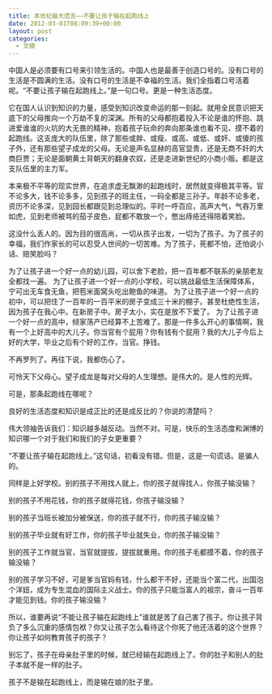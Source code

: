 ```yaml
---
title: 本世纪最大谎言——不要让孩子输在起跑线上
date: 2012-03-01T08:09:39+00:00
layout: post
categories:
  - 文摘
---
```


中国人是必须要有口号来引领生活的。中国人也是最善于创造口号的。没有口号的生活是不圆满的生活。没有口号的生活是不幸福的生活。我们全指着口号活着呢。“不要让孩子输在起跑线上。”是一句口号。更是一种生活态度。

它在国人认识到知识的力量，感受到知识改变命运的那一刻起。就用全民意识把天底下的父母推向一个万劫不复的深渊。所有的父母都抱着投入不论是谁的怀抱、跳进爱谁谁的火坑的大无畏的精神，抱着孩子玩命的奔向那条谁也看不见、摸不着的起跑线。这支庞大的队伍里，除了那些或胖、或瘦、或高、或低、或奸、或傻的孩子外，还有那些望子成龙的父母。无论是声名显赫的高官显贵，还是无商不奸的大商巨贾；无论是面朝黄土背朝天的翻身农奴，还是走进新世纪的小商小贩。都是这支队伍里的主力军。

本来极不平等的现实世界，在追求虚无飘渺的起跑线时，居然就变得极其平等。官不论多大，钱不论多多，见到孩子的班主任，一码全都是三孙子。年龄不论多老，资历不论多深，见到园长都跟见到总理似的。平时一呼百应，高声大气，气吞万里如虎，见到老师被骂的茄子皮色，屁都不敢放一个，憋出痔疮还得陪着笑脸。
<!--more-->
这没什么丢人的。因为目的很高尚，一切从孩子出发，一切为了孩子。为了孩子的幸福，我们作家长的可以忍受人世间的一切苦难。为了孩子，死都不怕，还怕说小话、赔笑脸吗？

为了让孩子进一个好一点的幼儿园，可以舍下老脸，把一百年都不联系的亲朋老友全都找一遍。 为了让孩子进一个好一点的小学校，可以挑战最低生活保障体系，宁可出无车食无鱼，把苞米面窝头吃出鲍鱼的味道。 为了让孩子进一个好一点的初中，可以把住了一百年的一百平米的房子变成三十米的棚子。甚至杜绝性生活，因为孩子在我心中。在新房子中。房子太小，实在是放不下爱了。 为了让孩子进一个好一点的高中，倾家荡产已经算不上苦难了。那是一件多么开心的事情啊，我有一个上好高中的大儿子。你当官有个屁用？你有钱有个屁用？我的大儿子今后上好的大学，毕业之后有个好的工作，当官。挣钱。

不再罗列了。再往下说，我都伤心了。

可怜天下父母心。望子成龙是每对父母的人生理想。是伟大的。是人性的光辉。

可是，那条起跑线在哪呢？

良好的生活态度和知识是成正比的还是成反比的？你说的清楚吗？

伟大领袖告诉我们：知识越多越反动。当然不对。可是，快乐的生活态度和渊博的知识哪一个对于我们和我们的子女更重要？

“不要让孩子输在起跑线上。”这句话，初看没有错。但是，这是一句谎话。是骗人的。

同样是上好学校。别的孩子不用找人就上，你的孩子就得找人，你孩子输没输？

别的孩子不用花钱，你的孩子就得花钱，你孩子输没输？

别的孩子当班长被加分被保送，你的孩子就不行，你的孩子输没输？

别的孩子毕业就有好工作，你的孩子毕业就失业，你的孩子输没输？

别的孩子工作就当官，当官就提拔，提拔就重用。你的孩子毛都摸不着，你的孩子输没输？

别的孩子学习不好，可是爹当官妈有钱，什么都干不好，还能当个富二代，出国泡个洋妞，成为专生混血的国际主义战士。你的孩子只能当富人的祖宗，奋斗一百年才能见到钱。你的孩子输没输？

所以，谁要再说“不能让孩子输在起跑线上”谁就是苦了自己害了孩子。你让孩子背负了多么沉重的感情包袱？你又让孩子怎么看待这个你死了他还活着的这个世界？你让孩子如何教育孩子的孩子？

别忘了，孩子在母亲肚子里的时候，就已经输在起跑线上了。你的肚子和别人的肚子本就不是一样的肚子。

孩子不是输在起跑线上，而是输在娘的肚子里。